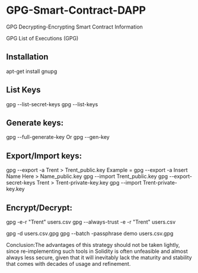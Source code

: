# GPG-Smart-Contract-DAPP
GPG Decrypting-Encrypting Smart Contract Information 

GPG List of Executions (GPG)
 
 Installation
 ------------
 apt-get install gnupg

 List Keys
 --------
 gpg --list-secret-keys
 gpg --list-keys

 Generate keys:
 --------------
 gpg --full-generate-key
 Or
 gpg --gen-key

 Export/Import keys:
 -------------------
 gpg --export -a Trent > Trent_public.key
 Example = gpg --export -a Insert Name Here > Name_public.key
 gpg --import Trent_public.key
 gpg --export-secret-keys Trent > Trent-private-key.key
 gpg --import Trent-private-key.key

 Encrypt/Decrypt:
 ---------------
gpg -e-r "Trent" users.csv
gpg --always-trust -e -r "Trent" users.csv

gpg -d users.csv.gpg
gpg --batch -passphrase demo users.csv.gpg


Conclusion:The advantages of this strategy should not be taken lightly, since re-implementing such tools in Solidity is often unfeasible and almost always less secure, given that it will inevitably lack the maturity and stability that comes with decades of usage and refinement.
